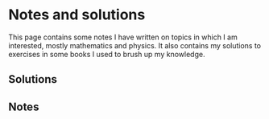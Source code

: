 # Notes and solutions

This page contains some notes I have written on topics in which I am interested, mostly mathematics and physics. It also contains my solutions to exercises in some books I used to brush up my knowledge.

## Solutions

## Notes

